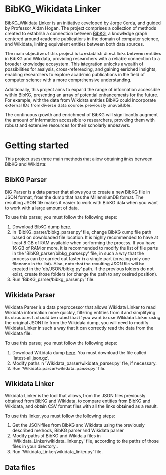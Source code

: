 # BibKG_Wikidata Linker

BibKG_Wikidata Linker is an initiative developed by Jorge Cerda, and guided by Professor Aidan Hogan. 
The project comprises a collection of methods created to establish a connection between [BibKG](https://bibkg.imfd.cl/), a knowledge graph centered around academic publications in the domain of computer science, and Wikidata, linking equivalent entities between both data sources.

The main objective of this project is to establish direct links between entities in BibKG and Wikidata, providing researchers with a reliable connection to a broader knowledge ecosystem. This integration unlocks a wealth of possibilities for analysis, cross-referencing, and gaining enriched insights, enabling researchers to explore academic publications in the field of computer science with a more comprehensive understanding.

Additionally, this project aims to expand the range of information accessible within BibKG, presenting an array of potential enhancements for the future. For example, with the data from Wikidata entities BibKG could incorporate external IDs from diverse data sources previously unavailable. 

The continuous growth and enrichment of BibKG will significantly augment the amount of information accessible to researchers, providing them with robust and extensive resources for their scholarly endeavors.

# Getting started

This project uses three main methods that allow obtaining links between BibKG and Wikidata:

## BibKG Parser

BiG Parser is a data parser that allows you to create a new BibKG file in JSON format, from the dump that has the MillenniumDB format. The resulting JSON file makes it easier to work with BibKG data when you want to work with a large amount of data.

To use this parser, you must follow the following steps:

1. Download BibKG dump [here](https://henryrosales.com/media/datasets/dblp_arnetminer_aligment.milldb.zip).
2. In 'BibKG_parser/bibkg_parser.py' file, change BibKG dump file path based on downloaded file location. It is highly recommended to have at least 8 GB of RAM available when performing the process. If you have 16 GB of RAM or more, it is recommended to modify the list of file parts in the 'BibKG_parser/bibkg_parser.py' file, in such a way that the process can be carried out faster in a single part (creating only one filename in the list). Also, note that the resulting JSON file will be created in the 'db/JSON/bibkg.py' path. If the previous folders do not exist, create those folders (or change the path to any desired position).
3. Run 'BibKG_parser/bibkg_parser.py' file. 

## Wikidata Parser

Wikidata Parser is a data preprocessor that allows Wikidata Linker to read Wikidata information more quickly, filtering entities from it and simplifying its structure. It should be noted that if you want to use Wikidata Linker using the original JSON file from the Wikidata dump, you will need to modify Wikidata Linker in such a way that it can correctly read the data from the Wikidata file.

To use this parser, you must follow the following steps:

1. Download Wikidata dump [here](https://dumps.wikimedia.org/wikidatawiki/entities/). You must download the file called 'latest-all.json.gz'.
2. Modify paths in 'Wikidata_parser/wikidata_parser.py' file, if necessary.
3. Run 'Wikidata_parser/wikidata_parser.py' file.

## Wikidata Linker

Wikidata Linker is the tool that allows, from the JSON files previously obtained from BibKG and Wikidata, to compare entities from BibKG and Wikidata, and obtain CSV format files with all the links obtained as a result.

To use this linker, you must follow the following steps:

1. Get the JSON files from BibKG and Wikidata using the previously described methods, BibKG parser and Wikidata parser.
2. Modify paths of BibKG and Wikidata files in 'Wikidata_Linker/wikidata_linker.py' file, according to the paths of those files in your directory..
3. Run 'Wikidata_Linker/wikidata_linker.py' file.

## Data files



